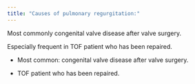```yaml
---
title: "Causes of pulmonary regurgitation:"
---
```

Most commonly congenital valve disease after valve surgery.

Especially frequent in TOF patient who has been repaired.

- Most common: congenital valve disease after valve surgery.

- TOF patient who has been repaired.

